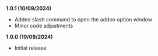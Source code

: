 **1.0.1 (10/09/2024)**
- Added slash command to open the addon option window
- Minor code adjustments

**1.0.0 (10/09/2024)**
- Initial release
